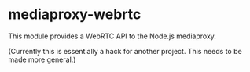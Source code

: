 mediaproxy-webrtc
=================

This module provides a WebRTC API to the Node.js mediaproxy.

(Currently this is essentially a hack for another project. This needs to be made more general.)
